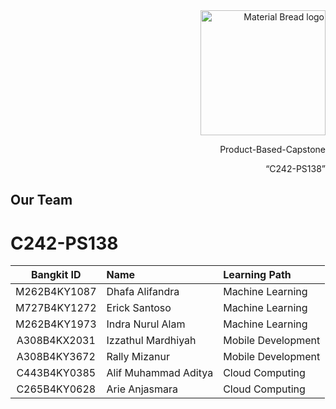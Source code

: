 <div align="right">
  <img width="200" src="https://lh3.googleusercontent.com/J2QI0L3vJwv63Sm3isI90ctxuxznz67dAtJQN2vu7wnUuwt9Wc-WI7VuIhwvr0yVrDPfc7kBN5usZz75nDW_k96pCfcZBxnfNzvVS0g=w600" alt="Material Bread logo">
  <br>
  <p>Product-Based-Capstone</p>
  <q>C242-PS138</q>
</div>

## Our Team
# C242-PS138

Bangkit ID | Name | Learning Path
:---:|:---|:---
M262B4KY1087 | Dhafa Alifandra | Machine Learning 
M727B4KY1272 | Erick Santoso | Machine Learning
M262B4KY1973 | Indra Nurul Alam	| Machine Learning
A308B4KX2031 | Izzathul Mardhiyah	|  Mobile Development
A308B4KY3672 | Rally Mizanur | Mobile Development
C443B4KY0385 | Alif Muhammad Aditya | Cloud Computing
C265B4KY0628 | Arie Anjasmara | Cloud Computing
